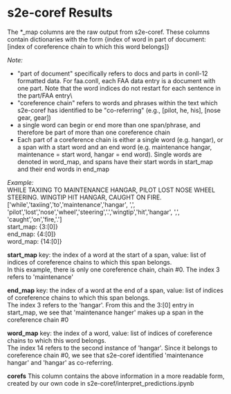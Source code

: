 # s2e-coref Results

The *_map columns are the raw output from s2e-coref. These columns contain dictionaries with the form {index of word in part of document: [index of coreference chain to which this word belongs]}

*Note:*
* "part of document" specifically refers to docs and parts in conll-12 formatted data. For faa.conll, each FAA data entry is a document with one part. Note that the word indices do not restart for each sentence in the part/FAA entry\
* "coreference chain" refers to words and phrases within the text which s2e-coref has identified to be "co-referring" (e.g., [pilot, he, his], [nose gear, gear])
* a single word can begin or end more than one span/phrase, and therefore be part of more than one coreference chain
* Each part of a coreference chain is either a single word (e.g. hangar), or a span with a start word and an end word (e.g. maintenance hangar, maintenance = start word, hangar = end word). Single words are denoted in word_map, and spans have their start words in start_map and their end words in end_map

*Example:*\
WHILE TAXIING TO MAINTENANCE HANGAR, PILOT LOST NOSE WHEEL STEERING. WINGTIP HIT HANGAR, CAUGHT ON FIRE.\
['while','taxiing','to','maintenance','hangar', ',', 'pilot','lost','nose','wheel','steering','.','wingtip','hit','hangar', ',', 'caught','on','fire,'.']\
start_map: {3:[0]}\
end_map: {4:[0]}\
word_map: {14:[0]}

**start_map** key: the index of a word at the start of a span, value: list of indices of coreference chains to which this span belongs.\
In this example, there is only one coreference chain, chain #0. The index 3 refers to 'maintenance'

**end_map** key: the index of a word at the end of a span, value: list of indices of coreference chains to which this span belongs.\
The index 3 refers to the 'hangar'. From this and the 3:[0] entry in start_map, we see that 'maintenance hanger' makes up a span in the coreference chain #0

**word_map** key: the index of a word, value: list of indices of coreference chains to which this word belongs.\
The index 14 refers to the second instance of 'hangar'. Since it belongs to coreference chain #0, we see that s2e-coref identified 'maintenance hangar' and 'hangar' as co-referring.

**corefs** This column contains the above information in a more readable form, created by our own code in s2e-coref/interpret_predictions.ipynb
